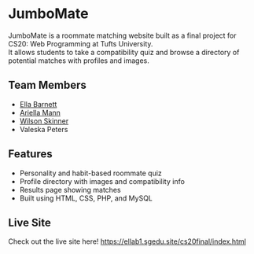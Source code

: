 # JumboMate

JumboMate is a roommate matching website built as a final project for CS20: Web Programming at Tufts University.  
It allows students to take a compatibility quiz and browse a directory of potential matches with profiles and images.

## Team Members
- [Ella Barnett](https://github.com/ebarne04)
- [Ariella Mann](https://github.com/ariellamann02)
- [Wilson Skinner](https://github.com/wilsskin)
- Valeska Peters

## Features
- Personality and habit-based roommate quiz
- Profile directory with images and compatibility info
- Results page showing matches
- Built using HTML, CSS, PHP, and MySQL

## Live Site
Check out the live site here!
https://ellab1.sgedu.site/cs20final/index.html

